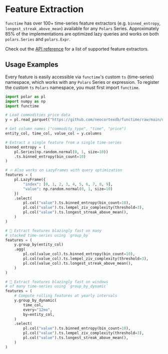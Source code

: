 # Feature Extraction

`functime` has over 100+ time-series feature extractors (e.g. `binned_entropy`, `longest_streak_above_mean`) available for any `Polars` Series. Approximately 85% of the implementations are optimized lazy queries and works on both `polars.Series` and `polars.Expr`.

Check out the [API reference](ref/feature-extraction.md) for a list of supported feature extractors.

## Usage Examples

Every feature is easily accessible via `functime`'s custom `ts` (time-series) namespace, which works with any `Polars` Series or expression. To register the custom `ts` `Polars` namespace, you must first import `functime`.

```python
import polar as pl
import numpy as np
import functime

# Load commodities price data
y = pl.read_parquet("https://github.com/neocortexdb/functime/raw/main/data/commodities.parquet")

# Get column names ("commodity_type", "time", "price")
entity_col, time_col, value_col = y.columns

# Extract a single feature from a single time-series
binned_entropy = (
    pl.Series(np.random.normal(0, 1, size=10))
    .ts.binned_entropy(bin_count=10)
)

# 🔥 Also works on LazyFrames with query optimization
features = (
    pl.LazyFrame({
        "index": [0, 1, 2, 3, 4, 5, 6, 7, 8, 9],
        "value": np.random.normal(0, 1, size=10)
    })
    .select(
        pl.col("value").ts.binned_entropy(bin_count=10),
        pl.col("value").ts.lempel_ziv_complexity(threshold=3),
        pl.col("value").ts.longest_streak_above_mean(),
    )
)

# 🚄 Extract features blazingly fast on many
# stacked time-series using `group_by`
features = (
    y.group_by(entity_col)
    .agg(
        pl.col(value_col).ts.binned_entropy(bin_count=10),
        pl.col(value_col).ts.lempel_ziv_complexity(threshold=3),
        pl.col(value_col).ts.longest_streak_above_mean(),
    )
)

# 🚄 Extract features blazingly fast on windows
# of many time-series using `group_by_dynamic`
features = (
    # Compute rolling features at yearly intervals
    y.group_by_dynamic(
        time_col,
        every="12mo",
        by=entity_col,
    )
    .select(
        pl.col("value").ts.binned_entropy(bin_count=10),
        pl.col("value").ts.lempel_ziv_complexity(threshold=3),
        pl.col("value").ts.longest_streak_above_mean(),
    )
)

```
